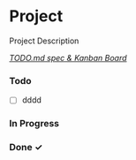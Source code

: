 # Project

Project Description

<em>[TODO.md spec & Kanban Board](https://bit.ly/3fCwKfM)</em>

### Todo

- [ ] dddd  

### In Progress


### Done ✓



